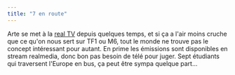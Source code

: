 ```yaml
---
title: "7 en route"
---
```


Arte se met à la [real TV](http://arkepolis.org/article/?id=2828) depuis
quelques temps, et si ça a l'air moins cruche que ce qu'on nous sert sur TF1
ou M6, tout le monde ne trouve pas le concept intéressant pour autant. En
prime les émissions sont disponibles en stream realmedia, donc bon pas besoin
de télé pour juger. Sept étudiants qui traversent l'Europe en bus, ça peut
être sympa quelque part...

